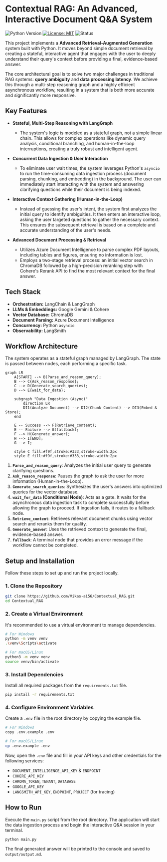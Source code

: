 # Contextual RAG: An Advanced, Interactive Document Q&A System

<!-- Optional: Add some badges for a professional look -->
![Python Version](https://img.shields.io/badge/python-3.11-blue.svg)
[![License: MIT](https://img.shields.io/badge/License-MIT-yellow.svg)](https://opensource.org/licenses/MIT)
![Status](https://img.shields.io/badge/status-active-brightgreen.svg)

This project implements a **Advanced Retrieval-Augmented Generation** system built with Python. It moves beyond simple document retrieval by creating a stateful, interactive agent that engages with the user to deeply understand their query's context before providing a final, evidence-based answer.

The core architectural goal is to solve two major challenges in traditional RAG systems: **query ambiguity** and **data processing latency**. We achieve this through a multi-step reasoning graph and a highly efficient asynchronous workflow, resulting in a system that is both more accurate and significantly more responsive.

## Key Features

*   **Stateful, Multi-Step Reasoning with LangGraph**
    *   The system's logic is modeled as a stateful graph, not a simple linear chain. This allows for complex operations like dynamic query analysis, conditional branching, and human-in-the-loop interruptions, creating a truly robust and intelligent agent.

*   **Concurrent Data Ingestion & User Interaction**
    *   To eliminate user wait times, the system leverages Python's `asyncio` to run the time-consuming data ingestion process (document parsing, chunking, and embedding) in the background. The user can immediately start interacting with the system and answering clarifying questions while their document is being indexed.

*   **Interactive Context Gathering (Human-in-the-Loop)**
    *   Instead of guessing the user's intent, the system first analyzes the initial query to identify ambiguities. It then enters an interactive loop, asking the user targeted questions to gather the necessary context. This ensures the subsequent retrieval is based on a complete and accurate understanding of the user's needs.

*   **Advanced Document Processing & Retrieval**
    *   Utilizes Azure Document Intelligence to parse complex PDF layouts, including tables and figures, ensuring no information is lost.
    *   Employs a two-stage retrieval process: an initial vector search in ChromaDB followed by a high-precision reranking step with Cohere's Rerank API to find the most relevant context for the final answer.

## Tech Stack

*   **Orchestration:** LangChain & LangGraph
*   **LLMs & Embeddings:** Google Gemini & Cohere
*   **Vector Database:** ChromaDB
*   **Document Parsing:** Azure Document Intelligence
*   **Concurrency:** Python `asyncio`
*   **Observability:** LangSmith

## Workflow Architecture

The system operates as a stateful graph managed by LangGraph. The state is passed between nodes, each performing a specific task.

```mermaid
graph LR
    A[START] --> B(Parse_and_reason_query);
    B --> C{Ask_reason_response};
    C --> D(Generate_search_queries);
    D --> E{wait_for_data};

    subgraph "Data Ingestion (Async)"
        direction LR
        DI1(Analyze Document) --> DI2(Chunk Content) --> DI3(Embed & Store);
    end

    E -- Success --> F(Retrieve_content);
    E -- Failure --> G(fallback);
    F --> H(Generate_answer);
    H --> I[END];
    G --> I;

    style C fill:#f9f,stroke:#333,stroke-width:2px
    style E fill:#f9f,stroke:#333,stroke-width:2px
```

1.  **`Parse_and_reason_query`**: Analyzes the initial user query to generate clarifying questions.
2.  **`Ask_reason_response`**: Pauses the graph to ask the user for more information (Human-in-the-Loop).
3.  **`Generate_search_queries`**: Synthesizes the user's answers into optimized queries for the vector database.
4.  **`wait_for_data` (Conditional Node)**: Acts as a gate. It waits for the asynchronous data ingestion task to complete successfully before allowing the graph to proceed. If ingestion fails, it routes to a fallback node.
5.  **`Retrieve_content`**: Retrieves relevant document chunks using vector search and reranks them for quality.
6.  **`Generate_answer`**: Uses the retrieved context to generate the final, evidence-based answer.
7.  **`fallback`**: A terminal node that provides an error message if the workflow cannot be completed.

## Setup and Installation

Follow these steps to set up and run the project locally.

### 1. Clone the Repository

```bash
git clone https://github.com/Vikas-ai56/Contextual_RAG.git
cd Contextual_RAG
```

### 2. Create a Virtual Environment

It's recommended to use a virtual environment to manage dependencies.

```bash
# For Windows
python -m venv venv
.\venv\Scripts\activate

# For macOS/Linux
python3 -m venv venv
source venv/bin/activate
```

### 3. Install Dependencies

Install all required packages from the `requirements.txt` file.

```bash
pip install -r requirements.txt
```

### 4. Configure Environment Variables

Create a `.env` file in the root directory by copying the example file.

```bash
# For Windows
copy .env.example .env

# For macOS/Linux
cp .env.example .env
```

Now, open the `.env` file and fill in your API keys and other credentials for the following services:
*   `DOCUMENT_INTELLIGENCE_API_KEY` & `ENDPOINT`
*   `COHERE_API_KEY`
*   `CHROMA_TOKEN`, `TENANT`, `DATABASE`
*   `GOOGLE_API_KEY`
*   `LANGSMITH_API_KEY`, `ENDPOINT`, `PROJECT` (for tracing)

## How to Run

Execute the `main.py` script from the root directory. The application will start the data ingestion process and begin the interactive Q&A session in your terminal.

```bash
python main.py
```

The final generated answer will be printed to the console and saved to `output/output.md`.